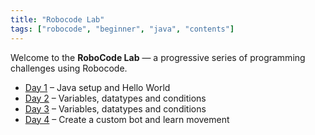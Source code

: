 ```yaml
---
title: "Robocode Lab"
tags: ["robocode", "beginner", "java", "contents"]
---
```


Welcome to the **RoboCode Lab** — a progressive series of programming challenges using Robocode.

- [Day 1](/robocode/Day-1/00_java_intro) – Java setup and Hello World
- [Day 2](/robocode/Day-2/00_variables_and_datatypes) – Variables, datatypes and conditions
- [Day 3](/robocode/Day-3/00_robo_code_intro) – Variables, datatypes and conditions
- [Day 4](/robocode/Day-4/00_movement_angles) – Create a custom bot and learn movement
